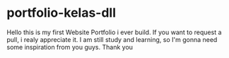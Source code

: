 # portfolio-kelas-dll
Hello this is my first Website Portfolio i ever build. If you want to request a pull, i realy appreciate it. I am still study and learning, so I'm gonna need some inspiration from you guys. Thank you
